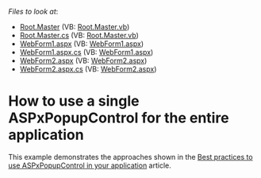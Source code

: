 <!-- default file list -->
*Files to look at*:

* [Root.Master](./CS/T501713/Root.Master) (VB: [Root.Master.vb](./VB/T501713/Root.Master.vb))
* [Root.Master.cs](./CS/T501713/Root.Master.cs) (VB: [Root.Master.vb](./VB/T501713/Root.Master.vb))
* [WebForm1.aspx](./CS/T501713/WebForm1.aspx) (VB: [WebForm1.aspx](./VB/T501713/WebForm1.aspx))
* [WebForm1.aspx.cs](./CS/T501713/WebForm1.aspx.cs) (VB: [WebForm1.aspx](./VB/T501713/WebForm1.aspx))
* [WebForm2.aspx](./CS/T501713/WebForm2.aspx) (VB: [WebForm2.aspx](./VB/T501713/WebForm2.aspx))
* [WebForm2.aspx.cs](./CS/T501713/WebForm2.aspx.cs) (VB: [WebForm2.aspx](./VB/T501713/WebForm2.aspx))
<!-- default file list end -->
# How to use a single ASPxPopupControl for the entire application


This example demonstrates the approaches shown in the <a href="https://www.devexpress.com/Support/Center/p/T501708">Best practices to use ASPxPopupControl in your application</a> article.

<br/>


